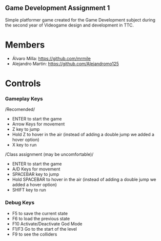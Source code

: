 ## Game Development Assignment 1
Simple platformer game created for the Game Development subject during the second year of Videogame design and development in TTC.

# Members
* Álvaro Milla: https://github.com/mrmile
* Alejandro Martin: https://github.com/Alejandromo125

# Controls
### Gameplay Keys
/Recomended/
* ENTER to start the game
* Arrow Keys for movement
* Z key to jump
* Hold Z to hover in the air (instead of adding a double jump we added a hover option)
* X key to run

/Class assignment (may be uncomfortable)/

* ENTER to start the game
* A/D Keys for movement
* SPACEBAR key to jump
* Hold SPACEBAR to hover in the air (instead of adding a double jump we added a hover option)
* SHIFT key to run
### Debug Keys
* F5 to save the current state
* F6 to load the previous state
* F10 Activate/Deactivate God Mode
* F1/F3 Go to the start of the level
* F9 to see the colliders
